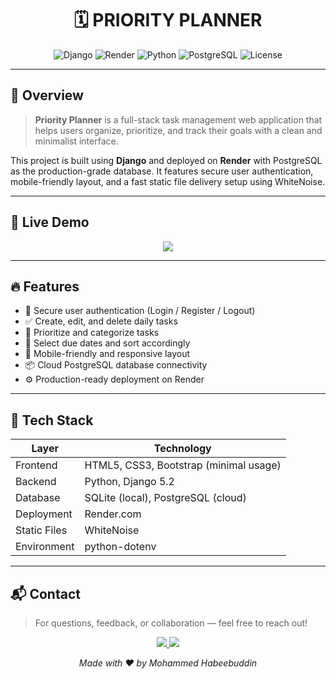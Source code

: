 <h1 align="center">🗓️ PRIORITY PLANNER</h1>

<p align="center">
  <img src="https://img.shields.io/badge/Django-5.2-darkgreen?style=for-the-badge&logo=django" alt="Django" />
  <img src="https://img.shields.io/badge/Render-Hosted-blue?style=for-the-badge&logo=render" alt="Render" />
  <img src="https://img.shields.io/badge/Python-3.11-blue?style=for-the-badge&logo=python" alt="Python" />
  <img src="https://img.shields.io/badge/PostgreSQL-Cloud_DB-critical?style=for-the-badge&logo=postgresql" alt="PostgreSQL" />
  <img src="https://img.shields.io/badge/License-MIT-informational?style=for-the-badge&logo=github" alt="License" />
</p>


---

## 🌟 Overview

> **Priority Planner** is a full-stack task management web application that helps users organize, prioritize, and track their goals with a clean and minimalist interface.

This project is built using **Django** and deployed on **Render** with PostgreSQL as the production-grade database. It features secure user authentication, mobile-friendly layout, and a fast static file delivery setup using WhiteNoise.

---

## 🚀 Live Demo

<p align="center">
  <a href="https://priority-planner.onrender.com/" target="_blank">
    <img src="https://img.shields.io/badge/-Click to View 🔗-000?style=for-the-badge&logo=render&logoColor=white" />
  </a>
</p>

---

## 🔥 Features

- 🔐 Secure user authentication (Login / Register / Logout)
- ✅ Create, edit, and delete daily tasks
- 📝 Prioritize and categorize tasks
- 📅 Select due dates and sort accordingly
- 🌈 Mobile-friendly and responsive layout
- 📦 Cloud PostgreSQL database connectivity
- ⚙️ Production-ready deployment on Render

---

## 🧰 Tech Stack

| Layer         | Technology                            |
|---------------|----------------------------------------|
| Frontend      | HTML5, CSS3, Bootstrap (minimal usage) |
| Backend       | Python, Django 5.2                     |
| Database      | SQLite (local), PostgreSQL (cloud)     |
| Deployment    | Render.com                             |
| Static Files  | WhiteNoise                             |
| Environment   | python-dotenv                          |

---

## 📬 Contact

> For questions, feedback, or collaboration — feel free to reach out!

<p align="center">
  <a href="https://www.linkedin.com/in/mohammed-habeebuddin/" target="_blank">
    <img src="https://img.shields.io/badge/-LinkedIn-0077B5?style=for-the-badge&logo=linkedin&logoColor=white" />
  </a>
  <a href="mailto:mohammedhabeebuddin79@gmail.com" target="_blank">
    <img src="https://img.shields.io/badge/-Email-D14836?style=for-the-badge&logo=gmail&logoColor=white" />
  </a>
</p>

<p align="center"><i>Made with ❤️ by Mohammed Habeebuddin</i></p>
